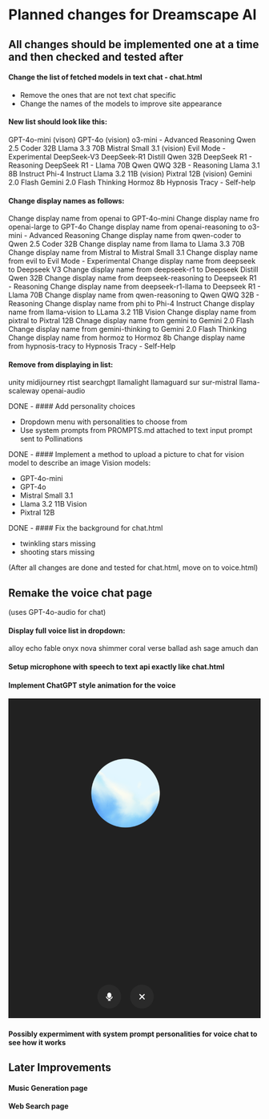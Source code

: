# Planned changes for Dreamscape AI

## All changes should be implemented one at a time and then checked and tested after

#### Change the list of fetched models in text chat - chat.html
- Remove the ones that are not text chat specific
- Change the names of the models to improve site appearance

#### New list should look like this:
GPT-4o-mini (vison)
GPT-4o (vision)
o3-mini - Advanced Reasoning
Qwen 2.5 Coder 32B
Llama 3.3 70B
Mistral Small 3.1 (vision)
Evil Mode - Experimental
DeepSeek-V3
DeepSeek-R1 Distill Qwen 32B
DeepSeek R1 - Reasoning
DeepSeek R1 - Llama 70B
Qwen QWQ 32B - Reasoning
Llama 3.1 8B Instruct
Phi-4 Instruct
Llama 3.2 11B (vision)
Pixtral 12B (vision)
Gemini 2.0 Flash
Gemini 2.0 Flash Thinking
Hormoz 8b
Hypnosis Tracy - Self-help

#### Change display names as follows:
Change display name from openai to GPT-4o-mini
Change display name fro openai-large to GPT-4o
Change display name from openai-reasoning to o3-mini - Advanced Reasoning
Change display name from qwen-coder to Qwen 2.5 Coder 32B
Change display name from llama to Llama 3.3 70B
Change display name from Mistral to Mistral Small 3.1
Change display name from evil to Evil Mode - Experimental
Change display name from deepseek to Deepseek V3
Change display name from deepseek-r1 to Deepseek Distill Qwen 32B
Change display name from deepseek-reasoning to Deepseek R1 - Reasoning
Change display name from deepseek-r1-llama to Deepseek R1 - Llama 70B
Change display name from qwen-reasoning to Qwen QWQ 32B - Reasoning
Change display name from phi to Phi-4 Instruct
Change display name from llama-vision to LLama 3.2 11B Vision
Change display name from pixtral to Pixtral 12B
Chnage display name from gemini to Gemini 2.0 Flash
Change display name from gemini-thinking to Gemini 2.0 Flash Thinking
Change display name from hormoz to Hormoz 8b
Change display name from hypnosis-tracy to Hypnosis Tracy - Self-Help

#### Remove from displaying in list:
unity
midijourney
rtist
searchgpt
llamalight
llamaguard
sur
sur-mistral
llama-scaleway
openai-audio

DONE - #### Add personality choices
- Dropdown menu with personalities to choose from
- Use system prompts from PROMPTS.md attached to text input prompt sent to Pollinations

DONE - #### Implement a method to upload a picture to chat for vision model to describe an image
Vision models:
- GPT-4o-mini
- GPT-4o
- Mistral Small 3.1
- Llama 3.2 11B Vision
- Pixtral 12B

DONE - #### Fix the background for chat.html
- twinkling stars missing
- shooting stars missing

(After all changes are done and tested for chat.html, move on to voice.html)

## Remake the voice chat page
(uses GPT-4o-audio for chat)

#### Display full voice list in dropdown:
alloy
echo
fable
onyx
nova
shimmer
coral
verse
ballad
ash
sage
amuch
dan

#### Setup microphone with speech to text api exactly like chat.html

#### Implement ChatGPT style animation for the voice
![alt text](image.png)

#### Possibly expermiment with system prompt personalities for voice chat to see how it works

## Later Improvements

#### Music Generation page
#### Web Search page
